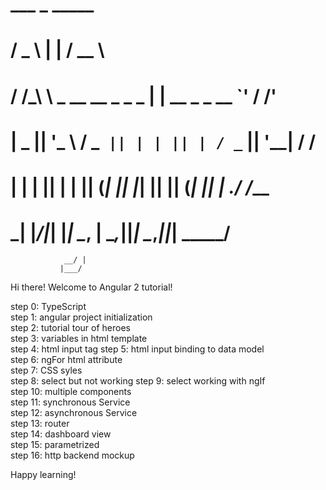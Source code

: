 #    ___                        _                _____   
#   / _ \                      | |              / __  \  
#  / /_\ \ _ __    __ _  _   _ | |  __ _  _ __  `' / /'  
#  |  _  || '_ \  / _` || | | || | / _` || '__|   / /  
#  | | | || | | || (_| || |_| || || (_| || |    ./ /___  
#  \_| |_/|_| |_| \__, | \__,_||_| \__,_||_|    \_____/  
                __/ |                               
               |___/   


Hi there! Welcome to Angular 2 tutorial!

step 0: TypeScript  
step 1: angular project initialization  
step 2: tutorial tour of heroes  
step 3: variables in html template  
step 4: html input tag 
step 5: html input binding to data model  
step 6: ngFor html attribute  
step 7: CSS syles  
step 8: select but not working
step 9: select working with ngIf  
step 10: multiple components  
step 11: synchronous Service  
step 12: asynchronous Service  
step 13: router  
step 14: dashboard view  
step 15: parametrized  
step 16: http backend mockup  

Happy learning!